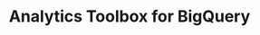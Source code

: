 ---
title: Analytics Toolbox for BigQuery
description: "Unlock Spatial Analytics in BigQuery"
icon: "/img/icons/bigquery-analytics-toolbox.png"
type: examples
category: CPG
layout: categories/list
euFlag: true
aliases:
    - /analytics-toolbox-bq/examples/categories/gcp/
---